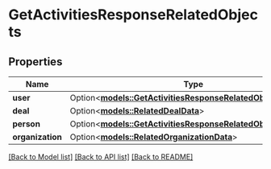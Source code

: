 # GetActivitiesResponseRelatedObjects

## Properties

Name | Type | Description | Notes
------------ | ------------- | ------------- | -------------
**user** | Option<[**models::GetActivitiesResponseRelatedObjectsUser**](GetActivitiesResponse_related_objects_user.md)> |  | [optional]
**deal** | Option<[**models::RelatedDealData**](RelatedDealData.md)> |  | [optional]
**person** | Option<[**models::GetActivitiesResponseRelatedObjectsPerson**](GetActivitiesResponse_related_objects_person.md)> |  | [optional]
**organization** | Option<[**models::RelatedOrganizationData**](RelatedOrganizationData.md)> |  | [optional]

[[Back to Model list]](../README.md#documentation-for-models) [[Back to API list]](../README.md#documentation-for-api-endpoints) [[Back to README]](../README.md)


